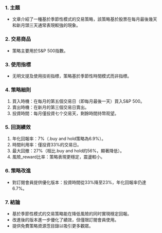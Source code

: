 ### 1. 主題  
- 文章介紹了一種基於季節性模式的交易策略，該策略基於股票在每月最後幾天和新月頭三天通常表現較強的現象。

### 2. 交易商品  
- 策略主要用於S&P 500指數。

### 3. 使用指標  
- 无明文提及使用技術指標，策略基於季節性時間模式而非指標。

### 4. 策略細則  
1. 買入時機：在每月的第五個交易日（即每月最後一天）買入S&P 500。  
2. 賣出時機：在新月的第三個交易日賣出。  
3. 投資時間：每月僅投資七个交易天，剩餘時間持幣观望。

### 5. 回測績效  
1. 年化回報率：7%（.buy and hold策略為6.9%）。  
2. 時間利用率：僅投資33%的交易日。  
3. 最大回撤：27%（相比.buy and hold的56%，顯著降低）。  
4. 風險_reward比率：策略表現更穩定，震盪較小。

### 6. 策略改進  
- 對訂閱會員提供優化版本：投資時間從33%降至23%，年化回報率仍達6.7%。

### 7. 結論  
- 基於季節性模式的交易策略能在降低風險的同时實現穩定回報。  
- 改進後的版本進一步優化了績效，但僅限訂閱會員使用。  
- 提供免費策略資源菍目錄以吸引更多觀眾。
